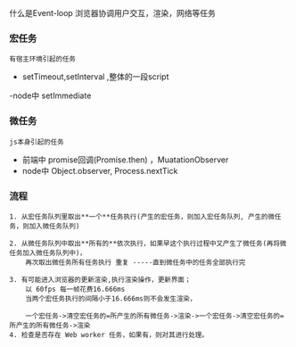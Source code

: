 什么是Event-loop
 浏览器协调用户交互，渲染，网络等任务


 ### 宏任务 
    有宿主环境引起的任务
 - setTimeout,setInterval ,整体的一段script

 -node中
    setImmediate


 ### 微任务
    js本身引起的任务
 - 前端中
    promise回调(Promise.then) ，MuatationObserver 
 - node中
    Object.observer, Process.nextTick

### 流程 
    1. 从宏任务队列里取出**一个**任务执行(产生的宏任务，则加入宏任务队列, 产生的微任务，则加入微任务队列)

    2. 从微任务队列中取出**所有的**依次执行，如果早这个执行过程中又产生了微任务(再将微任务加入微任务队列中)，
        再次取出微任务所有任务执行 重复 -----直到微任务中的任务全部执行完

    3. 有可能进入浏览器的更新渲染,执行渲染操作，更新界面；
        以 60fps 每一帧花费16.666ms
        当两个宏任务执行的间隔小于16.666ms则不会发生渲染，
    
        一个宏任务->清空宏任务的=所产生的所有微任务->渲染->一个宏任务->清空宏任务的=所产生的所有微任务->渲染
    4. 检查是否存在 Web worker 任务，如果有，则对其进行处理。
